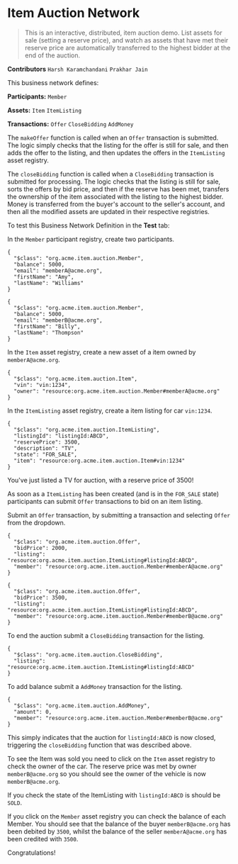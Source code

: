 # Item Auction Network

> This is an interactive, distributed, item auction demo. List assets for sale (setting a reserve price), and watch as assets that have met their reserve price are automatically transferred to the highest bidder at the end of the auction.

**Contributors**
`Harsh Karamchandani` `Prakhar Jain`

This business network defines:

**Participants:**
`Member`

**Assets:**
`Item` `ItemListing`

**Transactions:**
`Offer` `CloseBidding` `AddMoney` 

The `makeOffer` function is called when an `Offer` transaction is submitted. The logic simply checks that the listing for the offer is still for sale, and then adds the offer to the listing, and then updates the offers in the `ItemListing` asset registry.

The `closeBidding` function is called when a `CloseBidding` transaction is submitted for processing. The logic checks that the listing is still for sale, sorts the offers by bid price, and then if the reserve has been met, transfers the ownership of the item associated with the listing to the highest bidder. Money is transferred from the buyer's account to the seller's account, and then all the modified assets are updated in their respective registries.

To test this Business Network Definition in the **Test** tab:


In the `Member` participant registry, create two participants.

```
{
  "$class": "org.acme.item.auction.Member",
  "balance": 5000,
  "email": "memberA@acme.org",
  "firstName": "Amy",
  "lastName": "Williams"
}
```

```
{
  "$class": "org.acme.item.auction.Member",
  "balance": 5000,
  "email": "memberB@acme.org",
  "firstName": "Billy",
  "lastName": "Thompson"
}
```

In the `Item` asset registry, create a new asset of a item owned by `memberA@acme.org`.

```
{
  "$class": "org.acme.item.auction.Item",
  "vin": "vin:1234",
  "owner": "resource:org.acme.item.auction.Member#memberA@acme.org"
}
```

In the `ItemListing` asset registry, create a item listing for car `vin:1234`.

```
{
  "$class": "org.acme.item.auction.ItemListing",
  "listingId": "listingId:ABCD",
  "reservePrice": 3500,
  "description": "TV",
  "state": "FOR_SALE",
  "item": "resource:org.acme.item.auction.Item#vin:1234"
}
```

You've just listed a TV for auction, with a reserve price of 3500!

As soon as a `ItemListing` has been created (and is in the `FOR_SALE` state) participants can submit `Offer` transactions to bid on an item listing.

Submit an `Offer` transaction, by submitting a transaction and selecting `Offer` from the dropdown.

```
{
  "$class": "org.acme.item.auction.Offer",
  "bidPrice": 2000,
  "listing": "resource:org.acme.item.auction.ItemListing#listingId:ABCD",
  "member": "resource:org.acme.item.auction.Member#memberA@acme.org"
}
```

```
{
  "$class": "org.acme.item.auction.Offer",
  "bidPrice": 3500,
  "listing": "resource:org.acme.item.auction.ItemListing#listingId:ABCD",
  "member": "resource:org.acme.item.auction.Member#memberB@acme.org"
}
```

To end the auction submit a `CloseBidding` transaction for the listing.

```
{
  "$class": "org.acme.item.auction.CloseBidding",
  "listing": "resource:org.acme.item.auction.ItemListing#listingId:ABCD"
}
```

To add balance submit a `AddMoney` transaction for the listing.

```
{
  "$class": "org.acme.item.auction.AddMoney",
  "amount": 0,
  "member": "resource:org.acme.item.auction.Member#memberB@acme.org"
}
```

This simply indicates that the auction for `listingId:ABCD` is now closed, triggering the `closeBidding` function that was described above.

To see the Item was sold you need to click on the `Item` asset registry to check the owner of the car. The reserve price was met by owner `memberB@acme.org` so you should see the owner of the vehicle is now `memberB@acme.org`.

If you check the state of the ItemListing with `listingId:ABCD` is should be `SOLD`.

If you click on the `Member` asset registry you can check the balance of each Member. You should see that the balance of the buyer `memberB@acme.org` has been debited by `3500`, whilst the balance of the seller `memberA@acme.org` has been credited with `3500`.

Congratulations!

